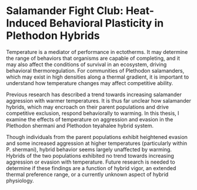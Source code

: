 # Salamander Fight Club: Heat-Induced Behavioral Plasticity in Plethodon Hybrids

Temperature is a mediator of performance in ectotherms. It may determine the range of behaviors that organisms are capable of completing, and it may also affect the conditions of survival in an ecosystem, driving behavioral thermoregulation. For communities of Plethodon salamanders, which may exist in high densities along a thermal gradient, it is important to understand how temperature changes may affect competitive ability. 

Previous research has described a trend towards increasing salamander aggression with warmer temperatures. It is thus far unclear how salamander hybrids, which may encroach on their parent populations and drive competitive exclusion, respond behaviorally to warming. In this thesis, I examine the effects of temperature on aggression and evasion in the Plethodon shermani and Plethodon teyahalee hybrid system. 

Though individuals from the parent populations exhibit heightened evasion and some increased aggression at higher temperatures (particularly within P. shermani), hybrid behavior seems largely unaffected by warming. Hybrids of the two populations exhibited no trend towards increasing aggression or evasion with temperature. Future research is needed to determine if these findings are a function of hybrid vigor, an extended thermal preference range, or a currently unknown aspect of hybrid physiology.
